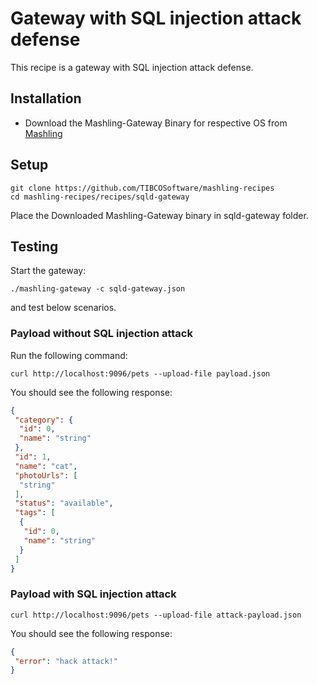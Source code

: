 # Gateway with SQL injection attack defense
This recipe is a gateway with SQL injection attack defense.

## Installation
* Download the Mashling-Gateway Binary for respective OS from [Mashling](https://github.com/TIBCOSoftware/mashling/tree/master#installation-and-usage)

## Setup
```
git clone https://github.com/TIBCOSoftware/mashling-recipes
cd mashling-recipes/recipes/sqld-gateway
```
Place the Downloaded Mashling-Gateway binary in sqld-gateway folder.

## Testing
Start the gateway:
```
./mashling-gateway -c sqld-gateway.json
```
and test below scenarios.

### Payload without SQL injection attack
Run the following command:
```
curl http://localhost:9096/pets --upload-file payload.json
```

You should see the following response:
```json
{
 "category": {
  "id": 0,
  "name": "string"
 },
 "id": 1,
 "name": "cat",
 "photoUrls": [
  "string"
 ],
 "status": "available",
 "tags": [
  {
   "id": 0,
   "name": "string"
  }
 ]
}
```

### Payload with SQL injection attack
```
curl http://localhost:9096/pets --upload-file attack-payload.json
```

You should see the following response:
```json
{
 "error": "hack attack!"
}
```
